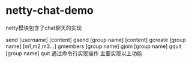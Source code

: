 # netty-chat-demo
netty模块包含了chat聊天的实现

send [username] [content]
gsend [group name] [content]
gcreate [group name] [m1,m2,m3...]
gmembers [group name]
gjoin [group name]
gquit [group name]
quit
通过命令行实现操作
主要实现以上功能
